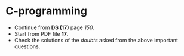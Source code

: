 # C-programming

* Continue from **DS (17)** page *150*.
* Start from PDF file **17**.
* Check the solutions of the *doubts* asked from the above important questions.
